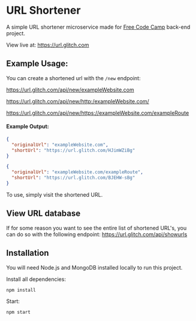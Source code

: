 # URL Shortener
A simple URL shortener microservice made for [Free Code Camp](https://freecodecamp.com/) back-end project.

View live at: https://url.glitch.com

## Example Usage:
You can create a shortened url with the `/new` endpoint:

https://url.glitch.com/api/new/exampleWebsite.com

https://url.glitch.com/api/new/http:/exampleWebsite.com/

https://url.glitch.com/api/new/https://exampleWebsite.com/exampleRoute


#### Example Output:
```json
{
  "originalUrl": "exampleWebsite.com",
  "shortUrl": "https://url.glitch.com/HJimWZiBg"
}
```

```json
{
  "originalUrl": "exampleWebsite.com/exampleRoute",
  "shortUrl": "https://url.glitch.com/BJEHW-sBg"
}
```

To use, simply visit the shortened URL.



## View URL database
If for some reason you want to see the entire list of shortened URL's, you can do so with the following endpoint:
https://url.glitch.com/api/showurls



## Installation

You will need Node.js and MongoDB installed locally to run this project.

Install all dependencies:
```
npm install
```

Start:
```
npm start
```
